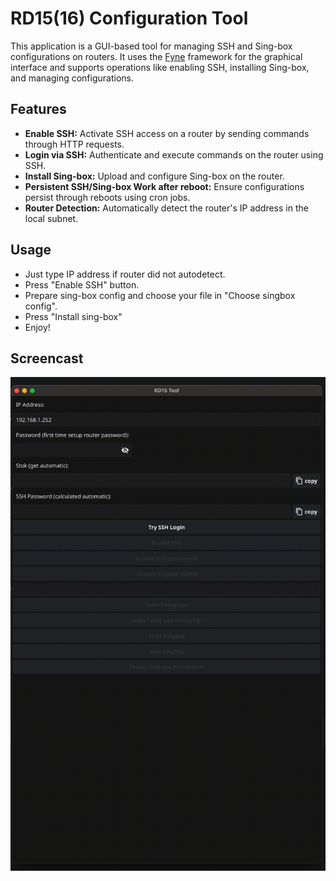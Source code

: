 # RD15(16) Configuration Tool

This application is a GUI-based tool for managing SSH and Sing-box configurations on routers. It uses the [Fyne](https://fyne.io/) framework for the graphical interface and supports operations like enabling SSH, installing Sing-box, and managing configurations.

## Features

- **Enable SSH:** Activate SSH access on a router by sending commands through HTTP requests.
- **Login via SSH:** Authenticate and execute commands on the router using SSH.
- **Install Sing-box:** Upload and configure Sing-box on the router.
- **Persistent SSH/Sing-box Work after reboot:** Ensure configurations persist through reboots using cron jobs.
- **Router Detection:** Automatically detect the router's IP address in the local subnet.

## Usage

- Just type IP address if router did not autodetect.
- Press "Enable SSH" button.
- Prepare sing-box config and choose your file in "Choose singbox config".
- Press "Install sing-box" 
- Enjoy!

## Screencast

![output.gif](output.gif)

